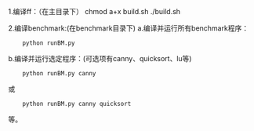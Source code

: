 1.编译ff：（在主目录下）
	chmod a+x build.sh
	./build.sh 

2.编译benchmark:(在benchmark目录下)
 a.编译并运行所有benchmark程序：
	
		python runBM.py
		
 b.编译并运行选定程序：(可选项有canny、quicksort、lu等)
	
		python runBM.py canny
		
 或
	
		python runBM.py canny quicksort
		
 等。
